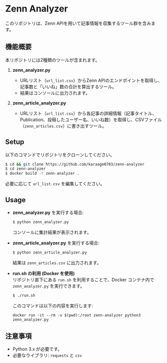 # Zenn Analyzer

このリポジトリは、Zenn APIを用いて記事情報を収集するツール群を含みます。

## 機能概要

本リポジトリには2種類のツールが含まれます。

1. **zenn_analyzer.py**  
   - URLリスト（`url_list.csv`）からZenn APIのエンドポイントを取得し、記事数と「いいね」数の合計を算出するツール。  
   - 結果はコンソールに出力されます。

2. **zenn_article_analyzer.py**  
   - URLリスト（`url_list.csv`）から各記事の詳細情報（記事タイトル、Publication、投稿したユーザー名、いいね数）を取得し、CSVファイル（`zenn_articles.csv`）に書き出すツール。

## Setup

以下のコマンドでリポジトリをクローンしてください。

```sh
$ cd && git clone https://github.com/karaage0703/zenn-analyzer
$ cd zenn-analyzer
$ docker build -t zenn-analyzer .
```

必要に応じて `url_list.csv` を編集してください。

## Usage

- **zenn_analyzer.py** を実行する場合:
  ```sh
  $ python zenn_analyzer.py
  ```
  コンソールに集計結果が表示されます。

- **zenn_article_analyzer.py** を実行する場合:
  ```sh
  $ python zenn_article_analyzer.py
  ```
  結果は `zenn_articles.csv` に出力されます。

- **run.sh の利用 (Docker を使用)**  
  リポジトリ直下にある `run.sh` を利用することで、Docker コンテナ内で `zenn_analyzer.py` を実行できます。  
  ```sh
  $ ./run.sh
  ```
  このコマンドは以下の内容を実行します:
  ```
  docker run -it --rm -v $(pwd):/root zenn-analyzer python3 zenn_analyzer.py
  ```

## 注意事項

- Python 3.x が必要です。
- 必要なライブラリ: `requests` と `csv`
